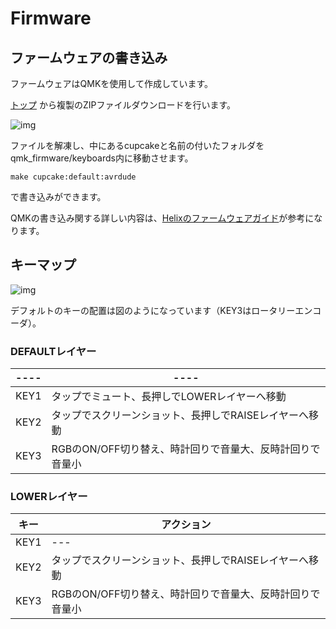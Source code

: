 # Firmware


## ファームウェアの書き込み

ファームウェアはQMKを使用して作成しています。

[トップ](https://github.com/nnaa0504/cupcake) から複製のZIPファイルダウンロードを行います。

![img](https://imgur.com/ZONXZ9T.jpg)

ファイルを解凍し、中にあるcupcakeと名前の付いたフォルダをqmk_firmware/keyboards内に移動させます。

    make cupcake:default:avrdude

で書き込みができます。

QMKの書き込み関する詳しい内容は、[Helixのファームウェアガイド](https://github.com/MakotoKurauchi/helix/blob/master/Doc/firmware_jp.md)が参考になります。


## キーマップ

![img](https://imgur.com/w4HKdTP.jpg)

デフォルトのキーの配置は図のようになっています（KEY3はロータリーエンコーダ）。


### DEFAULTレイヤー
| ---- | ---- |
| ---- | ---- |
| KEY1 | タップでミュート、長押しでLOWERレイヤーへ移動 |
| KEY2 | タップでスクリーンショット、長押しでRAISEレイヤーへ移動 |
| KEY3 | RGBのON/OFF切り替え、時計回りで音量大、反時計回りで音量小 |

### LOWERレイヤー
| キー | アクション |
| ---- | ---- |
| KEY1 | --- |
| KEY2 | タップでスクリーンショット、長押しでRAISEレイヤーへ移動 |
| KEY3 | RGBのON/OFF切り替え、時計回りで音量大、反時計回りで音量小 |


